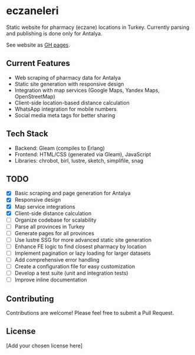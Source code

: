 # eczaneleri

Static website for pharmacy (eczane) locations in Turkey.
Currently parsing and publishing is done only for Antalya.

See website as [GH pages](https://guria.github.io/eczaneleri/).

## Current Features

- Web scraping of pharmacy data for Antalya
- Static site generation with responsive design
- Integration with map services (Google Maps, Yandex Maps, OpenStreetMap)
- Client-side location-based distance calculation
- WhatsApp integration for mobile numbers
- Social media meta tags for better sharing

## Tech Stack

- Backend: Gleam (compiles to Erlang)
- Frontend: HTML/CSS (generated via Gleam), JavaScript
- Libraries: chrobot, birl, lustre, sketch, simplifile, snag

## TODO

- [x] Basic scraping and page generation for Antalya
- [x] Responsive design
- [x] Map service integrations
- [x] Client-side distance calculation
- [ ] Organize codebase for scalability
- [ ] Parse all provinces in Turkey
- [ ] Generate pages for all provinces
- [ ] Use lustre SSG for more advanced static site generation
- [ ] Enhance FE logic to find closest pharmacy by location
- [ ] Implement pagination or lazy loading for larger datasets
- [ ] Add comprehensive error handling
- [ ] Create a configuration file for easy customization
- [ ] Develop a test suite (unit and integration tests)
- [ ] Improve inline documentation

## Contributing

Contributions are welcome! Please feel free to submit a Pull Request.

## License

[Add your chosen license here]
